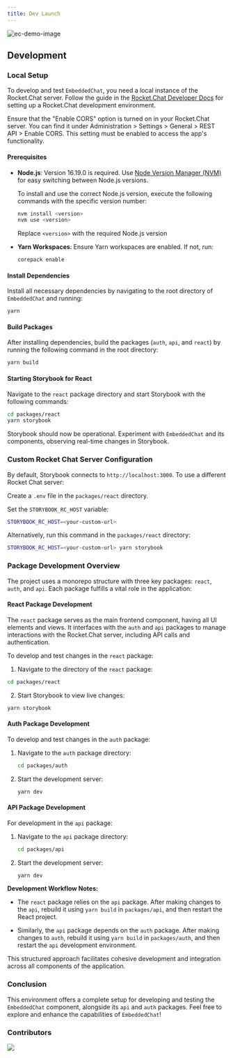 ```yaml
---
title: Dev Launch
---
```

<!-- <h1 align='center'>Embedded Chat: A staple in excellent customer service</h1> -->

![ec-demo-image](https://github.com/RocketChat/EmbeddedChat/assets/78961432/b85c7b8a-65e2-4a90-a843-f4072c942ac0)

## Development

### Local Setup

To develop and test `EmbeddedChat`, you need a local instance of the Rocket.Chat server. Follow the guide in the [Rocket.Chat Developer Docs](https://developer.rocket.chat/v1/docs/server-environment-setup) for setting up a Rocket.Chat development environment.

Ensure that the "Enable CORS" option is turned on in your Rocket.Chat server. You can find it under Administration > Settings > General > REST API > Enable CORS. This setting must be enabled to access the app's functionality.

#### Prerequisites

- **Node.js**: Version 16.19.0 is required. Use [Node Version Manager (NVM)](https://github.com/nvm-sh/nvm) for easy switching between Node.js versions.

  To install and use the correct Node.js version, execute the following commands with the specific version number:

  ```bash
  nvm install <version>
  nvm use <version>
  ```

  Replace `<version>` with the required Node.js version

- **Yarn Workspaces**: Ensure Yarn workspaces are enabled. If not, run:

  ```bash
  corepack enable
  ```

#### Install Dependencies

Install all necessary dependencies by navigating to the root directory of `EmbeddedChat` and running:

```bash
yarn
```

#### Build Packages

After installing dependencies, build the packages (`auth`, `api`, and `react`) by running the following command in the root directory:

```bash
yarn build
```

#### Starting Storybook for React

Navigate to the `react` package directory and start Storybook with the following commands:

```bash
cd packages/react
yarn storybook
```

Storybook should now be operational. Experiment with `EmbeddedChat` and its components, observing real-time changes in Storybook.

### Custom Rocket Chat Server Configuration

By default, Storybook connects to `http://localhost:3000`. To use a different Rocket Chat server:

Create a `.env` file in the `packages/react` directory.

Set the `STORYBOOK_RC_HOST` variable:

```bash
STORYBOOK_RC_HOST=<your-custom-url>
```

Alternatively, run this command in the `packages/react` directory:

```bash
STORYBOOK_RC_HOST=<your-custom-url> yarn storybook
```

### Package Development Overview

The project uses a monorepo structure with three key packages: `react`, `auth`, and `api`. Each package fulfills a vital role in the application:

#### React Package Development

The `react` package serves as the main frontend component, having all UI elements and views. It interfaces with the `auth` and `api` packages to manage interactions with the Rocket.Chat server, including API calls and authentication.

To develop and test changes in the `react` package:

1. Navigate to the directory of the `react` package:

```bash
cd packages/react
```

2. Start Storybook to view live changes:

```bash
yarn storybook
```

#### Auth Package Development

To develop and test changes in the `auth` package:

1. Navigate to the `auth` package directory:

   ```bash
   cd packages/auth
   ```

2. Start the development server:

   ```bash
   yarn dev
   ```

#### API Package Development

For development in the `api` package:

1. Navigate to the `api` package directory:

   ```bash
   cd packages/api
   ```

2. Start the development server:

   ```bash
   yarn dev
   ```

**Development Workflow Notes:**

- The `react` package relies on the `api` package. After making changes to the `api`, rebuild it using `yarn build` in `packages/api`, and then restart the React project.

- Similarly, the `api` package depends on the `auth` package. After making changes to `auth`, rebuild it using `yarn build` in `packages/auth`, and then restart the `api` development environment.

This structured approach facilitates cohesive development and integration across all components of the application.

### Conclusion

This environment offers a complete setup for developing and testing the `EmbeddedChat` component, alongside its `api` and `auth` packages. Feel free to explore and enhance the capabilities of `EmbeddedChat`!

### Contributors

<a href="https://github.com/RocketChat/EmbeddedChat/graphs/contributors">
  <img src="https://contrib.rocks/image?repo=RocketChat/EmbeddedChat" />
</a>
